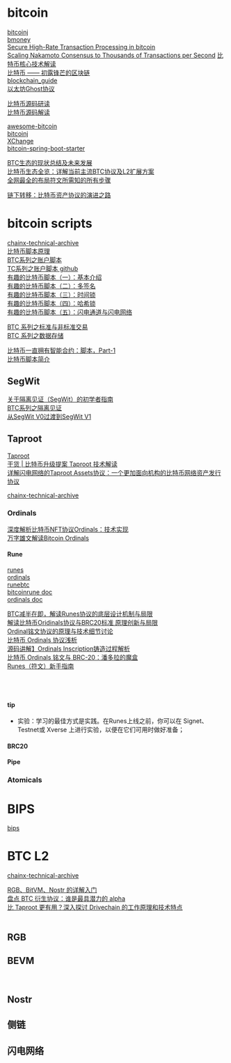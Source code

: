  # bitcoin
[bitcoinj](https://github.com/bitcoinj)   
[bmoney](http://www.weidai.com/bmoney.txt)   
[Secure High-Rate Transaction Processing in bitcoin](https://github.com/Donaldhan/Blockchain/blob/master/Secure%20High-Rate%20Transaction%20Processing%20in%20bitcoin.pdf)    
[Scaling Nakamoto Consensus to Thousands of Transactions per Second]() 
[比特币核心技术解读](https://guide.pseudoyu.com/zh/docs/bitcoin/blockchain_bitcoin_basic/)    
[比特币 —— 初露锋芒的区块链](https://yeasy.gitbook.io/blockchain_guide/06_bitcoin)        
[blockchain_guide](https://github.com/Donaldhan/blockchain_guide_wiki)     
[以太坊Ghost协议](https://github.com/Ice-Storm/structure-and-interpretation-of-blockchain/blob/master/7_3.md)     

<!-- TODO -->
[比特币源码研读](https://github.com/Donaldhan/Bitcoin_read)     
[比特币源码解读](https://github.com/Donaldhan/btcdecode)     


[awesome-bitcoin](https://github.com/igorbarinov/awesome-bitcoin)   
[bitcoinj](https://github.com/Donaldhan/bitcoinj)    
[XChange](https://github.com/Donaldhan/XChange)  
[bitcoin-spring-boot-starter](https://github.com/Donaldhan/bitcoin-spring-boot-starter)    
[]()  




[BTC生态的现状总结及未来发展](https://learnblockchain.cn/article/7302)    
[比特币生态全览：详解当前主流BTC协议及L2扩展方案](https://www.theblockbeats.info/news/49055?t=binance)      
[全网最全的布局符文所需知的所有步骤](https://www.binance.com/zh-CN/square/post/6810053580017)   


[链下转移：比特币资产协议的演进之路](https://learnblockchain.cn/article/7442)     



# bitcoin scripts
[chainx-technical-archive](https://github.com/Donaldhan/chainx-technical-archive)   
[比特币脚本原理](https://happypeter.github.io/binfo/bitcoin-scripts)    
[BTC系列之账户脚本](https://fpchen.readthedocs.io/zh/latest/note/BlockChain/btc/btc-address-script.html#)   
[TC系列之账户脚本 github ](https://github.com/Donaldhan/Note/tree/master/source/note/BlockChain/btc)   
[有趣的比特币脚本（一）：基本介绍](https://btcstudy.org/2023/04/18/interesting-bitcoin-scripts-and-its-use-cases-part-1-introduction/)    
[有趣的比特币脚本（二）：多签名](https://www.btcstudy.org/2023/04/19/interesting-bitcoin-scripts-and-its-use-cases-part-2-multisig/)    
[有趣的比特币脚本（三）：时间锁](https://www.btcstudy.org/2023/04/21/interesting-bitcoin-scripts-and-its-use-cases-part-3-time-locks/)         
[有趣的比特币脚本（四）：哈希锁](https://www.btcstudy.org/2023/04/23/interesting-bitcoin-scripts-and-its-use-cases-part-4-hash-locks/)       
[有趣的比特币脚本（五）：闪电通道与闪电网络](https://www.btcstudy.org/2023/04/24/interesting-bitcoin-scripts-and-its-use-cases-part-5-lightning-channels-and-lightning-network/)     
  



[BTC 系列之标准与非标准交易](https://fpchen.readthedocs.io/zh/latest/note/BlockChain/btc/btc-standardtx.html)       
[BTC 系列之数据存储](https://fpchen.readthedocs.io/zh/latest/note/BlockChain/btc/btc-store-data.html)      



[比特币一直拥有智能合约：脚本，Part-1](https://www.btcstudy.org/2022/02/25/bitcoin-always-had-smart-contracts-script-part-1/)    
[比特币脚本简介](https://academy.binance.com/zh/articles/an-introduction-to-bitcoin-script)    


## SegWit
[关于隔离见证（SegWit）的初学者指南](https://academy.binance.com/zh/articles/a-beginners-guide-to-segretated-witness-segwit)     
[BTC系列之隔离见证](https://fpchen.readthedocs.io/zh/latest/note/BlockChain/btc/btc-segwit.html)    
[从SegWit V0过渡到SegWit V1]()  
[]()   


## Taproot
[Taproot](https://bitcoinops.org/en/topics/taproot/)     
[干货 | 比特币升级提案 Taproot 技术解读](https://learnblockchain.cn/article/3050)     
[详解闪电网络的Taproot Assets协议：一个更加面向机构的比特币网络资产发行协议](https://www.bitget.fit/zh-CN/news/detail/12560603822363)     

[chainx-technical-archive](https://github.com/chainx-org/chainx-technical-archive)   


### Ordinals 
[深度解析比特币NFT协议Ordinals：技术实现](https://medium.com/@quentangle/%E6%B7%B1%E5%BA%A6%E8%A7%A3%E6%9E%90%E6%AF%94%E7%89%B9%E5%B8%81nft%E5%8D%8F%E8%AE%AEordinals-%E6%8A%80%E6%9C%AF%E5%AE%9E%E7%8E%B0-3c954a941f32)   
[万字雄文解读Bitcoin Ordinals](https://www.theblockbeats.info/news/35749)     



#### Rune
[runes](https://ordinals.com/runes)  
[ordinals](https://github.com/ordinals)   
[runebtc](https://www.runebtc.xyz/)     
[bitcoinrune doc](https://docs.bitcoinrune.xyz/)       
[ordinals doc](https://docs.ordinals.com/)  
  
[BTC减半在即，解读Runes协议的底层设计机制与局限](https://learnblockchain.cn/article/7886)        
[解读比特币Oridinals协议与BRC20标准 原理创新与局限](https://mp.weixin.qq.com/s/EN8ZdiomQVUQ4WBRZ4GqKA)           
[Ordinal铭文协议的原理与技术细节讨论](https://learnblockchain.cn/article/7364)         
[比特币 Ordinals 协议浅析](https://learnblockchain.cn/article/7139)      
[源码讲解】Ordinals Inscription铸造过程解析](https://learnblockchain.cn/article/5782)     
[比特币 Ordinals 铭文与 BRC-20：潘多拉的魔盒](https://learnblockchain.cn/article/8094)    
[Runes（符文）新手指南](https://learnblockchain.cn/article/7977)     
[]()   
[]()   
[]()   
[]()   

#### tip
* 实验：学习的最佳方式是实践。在Runes上线之前，你可以在 Signet、Testnet或 Xverse 上进行实验，以便在它们可用时做好准备；


#### BRC20
#### Pipe


### Atomicals




# BIPS
[bips](https://github.com/bitcoin/bips)     
[]()   

# BTC L2
[chainx-technical-archive](https://github.com/Donaldhan/chainx-technical-archive)   

[RGB、BitVM、Nostr 的详解入门](https://www.chaincatcher.com/article/2112839)      
[盘点 BTC 衍生协议：谁是最具潜力的 alpha](https://learnblockchain.cn/article/7297)     
[比 Taproot 更有用？深入探讨 Drivechain 的工作原理和技术特点](https://layertwolabsasia.medium.com/taproot-ordinals-brc20-drivechain-06242023-a046d5eee622)    
[]()  
[]()   


## RGB

## BEVM
[]()  
[]()   

## Nostr 

## 侧链

## 闪电网络